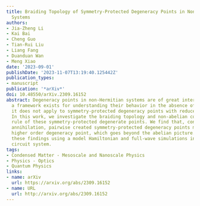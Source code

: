 ```yaml
---
title: Braiding Topology of Symmetry-Protected Degeneracy Points in Non-Hermitian
  Systems
authors:
- Jia-Zheng Li
- Kai Bai
- Cheng Guo
- Tian-Rui Liu
- Liang Fang
- Duanduan Wan
- Meng Xiao
date: '2023-09-01'
publishDate: '2023-11-07T13:19:40.125442Z'
publication_types:
- manuscript
publication: '*arXiv*'
doi: 10.48550/arXiv.2309.16152
abstract: Degeneracy points in non-Hermitian systems are of great interest. While
  a framework exists for understanding their behavior in the absence of symmetry,
  it does not apply to symmetry-protected degeneracy points with reduced codimension.
  In this work, we investigate the braiding topology and non-abelian conservation
  rule of these symmetry-protected degenerate points. We find that, contrary to simple
  annihilation, pairwise created symmetry-protected degeneracy points merge into a
  higher order degeneracy point, which goes beyond the abelian picture. We verify
  these findings using a model Hamiltonian and full-wave simulations in an electric
  circuit system.
tags:
- Condensed Matter - Mesoscale and Nanoscale Physics
- Physics - Optics
- Quantum Physics
links:
- name: arXiv
  url: https://arxiv.org/abs/2309.16152
- name: URL
  url: http://arxiv.org/abs/2309.16152
---
```

